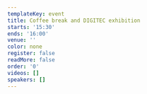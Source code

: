 ```yaml
---
templateKey: event
title: Coffee break and DIGITEC exhibition
starts: '15:30'
ends: '16:00'
venue: ''
color: none
register: false
readMore: false
order: '0'
videos: []
speakers: []
---
```

